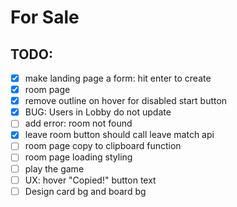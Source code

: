 # For Sale

## TODO:

- [x] make landing page a form: hit enter to create
- [x] room page
- [x] remove outline on hover for disabled start button
- [x] BUG: Users in Lobby do not update
- [ ] add error: room not found
- [x] leave room button should call leave match api
- [ ] room page copy to clipboard function
- [ ] room page loading styling
- [ ] play the game
- [ ] UX: hover "Copied!" button text
- [ ] Design card bg and board bg
